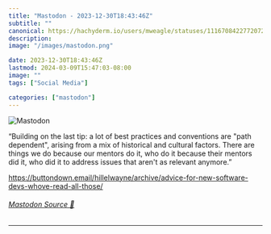 ```yaml
---
title: "Mastodon - 2023-12-30T18:43:46Z"
subtitle: ""
canonical: https://hachyderm.io/users/mweagle/statuses/111670842277207221
description:
image: "/images/mastodon.png"

date: 2023-12-30T18:43:46Z
lastmod: 2024-03-09T15:47:03-08:00
image: ""
tags: ["Social Media"]

categories: ["mastodon"]
---
```

![Mastodon](/images/mastodon.png)

<p>“Building on the last tip: a lot of best practices and conventions are &quot;path dependent&quot;, arising from a mix of historical and cultural factors. There are things we do because our mentors do it, who do it because their mentors did it, who did it to address issues that aren&#39;t as relevant anymore.”</p><p><a href="https://buttondown.email/hillelwayne/archive/advice-for-new-software-devs-whove-read-all-those/" target="_blank" rel="nofollow noopener noreferrer" translate="no"><span class="invisible">https://</span><span class="ellipsis">buttondown.email/hillelwayne/a</span><span class="invisible">rchive/advice-for-new-software-devs-whove-read-all-those/</span></a></p>


###### [Mastodon Source 🐘](https://hachyderm.io/@mweagle/111670842277207221)

___
